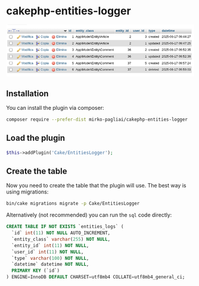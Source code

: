 # cakephp-entities-logger

![screenshot_phpmyadmin.png](docs/screenshot_phpmyadmin.png)


## Installation
You can install the plugin via composer:
```bash
composer require --prefer-dist mirko-pagliai/cakephp-entities-logger
```

## Load the plugin
```php
$this->addPlugin('Cake/EntitiesLogger');
```

## Create the table
Now you need to create the table that the plugin will use. The best way is using migrations:
```bash
bin/cake migrations migrate -p Cake/EntitiesLogger
```

Alternatively (not recommended) you can run the `sql` code directly:
```sql
CREATE TABLE IF NOT EXISTS `entities_logs` (
  `id` int(11) NOT NULL AUTO_INCREMENT,
  `entity_class` varchar(255) NOT NULL,
  `entity_id` int(11) NOT NULL,
  `user_id` int(11) NOT NULL,
  `type` varchar(100) NOT NULL,
  `datetime` datetime NOT NULL,
  PRIMARY KEY (`id`)
) ENGINE=InnoDB DEFAULT CHARSET=utf8mb4 COLLATE=utf8mb4_general_ci;
```